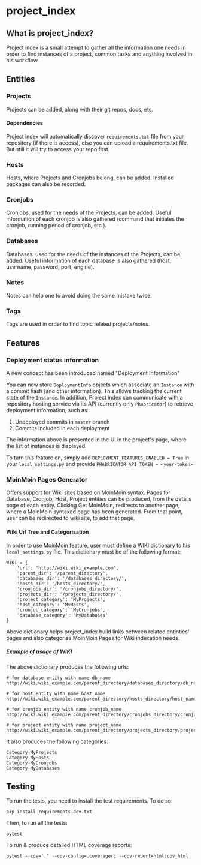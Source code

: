 # project_index

## What is project_index?
Project index is a small attempt to gather all the information one needs in
order to find instances of a project, common tasks and anything involved in
his workflow.

## Entities

### Projects
Projects can be added, along with their git repos, docs, etc.

#### Dependencies
Project index will automatically discover `requirements.txt` file from your
repository (if there is access), else you can upload a requirements.txt file.
But still it will try to access your repo first.

### Hosts
Hosts, where Projects and Cronjobs belong, can be added. Installed packages
can also be recorded.

### Cronjobs
Cronjobs, used for the needs of the Projects, can be added.
Useful information of each cronjob is also gathered
(command that initiates the cronjob, running period of cronjob, etc.).

### Databases
Databases, used for the needs of the instances of the Projects,
can be added. Useful information of each database is also gathered
(host, username, password, port, engine).

### Notes
Notes can help one to avoid doing the same mistake twice.

### Tags
Tags are used in order to find topic related projects/notes.

## Features

### Deployment status information
A new concept has been introduced named "Deployment Information"

You can now store `DeploymentInfo` objects which associate an `Instance`
with a commit hash (and other information). This allows tracking the 
current state of the `Instance`.  In addition, Project index can
communicate with a repository hosting service via its API
 (currently only `Phabricator`) to retrieve deployment information, such as:

1) Undeployed commits in `master` branch
2) Commits included in each deployment

The information above is presented in the UI in the project's page, where
the list of instances is displayed.

To turn this feature on, simply add `DEPLOYMENT_FEATURES_ENABLED = True`
in your `local_settings.py` and provide `PHABRICATOR_API_TOKEN = <your-token>`

### MoinMoin Pages Generator
Offers support for Wiki sites based on MoinMoin syntax. Pages for Database,
Cronjob, Host, Project entities can be produced, from the details page of each
entity. Clicking Get MoinMoin, redirects to another page, where a MoinMoin
syntaxed page has been generated. From that point, user can be redirected to
wiki site, to add that page.

#### Wiki Url Tree and Categorisation
In order to use MoinMoin feature, user must define a WIKI dictionary to his
`local_settings.py` file. This dictionary must be of the following format:

	WIKI = {
	    'url': 'http://wiki.wiki_example.com',
	    'parent_dir': '/parent_directory',
	    'databases_dir': '/databases_directory/',
	    'hosts_dir': '/hosts_directory/',
	    'cronjobs_dir': '/cronjobs_directory/',
	    'projects_dir': '/projects_directory/',
	    'project_category': 'MyProjects',
	    'host_category': 'MyHosts',
	    'cronjob_category': 'MyCronjobs',
	    'database_category': 'MyDatabases'
	}

Above dictionary helps project_index build links between related entinties'
pages and also categorise MoinMoin Pages for Wiki indexation needs.

##### Example of usage of WIKI
The above dictionary produces the following urls:

	# for database entity with name db_name
	http://wiki.wiki_example.com/parent_directory/databases_directory/db_name

	# for host entity with name host_name
	http://wiki.wiki_example.com/parent_directory/hosts_directory/host_name

	# for cronjob entity with name cronjob_name
	http://wiki.wiki_example.com/parent_directory/cronjobs_directory/cronjob_name

	# for project entity with name project_name
	http://wiki.wiki_example.com/parent_directory/projects_directory/project_name

It also produces the following categories:

	Category-MyProjects
	Category-MyHosts
	Category-MyCronjobs
	Category-MyDatabases

## Testing

To run the tests, you need to install the test requirements. To do so:

    pip install requirements-dev.txt

Then, to run all the tests:

    pytest

To run & produce detailed HTML coverage reports:
    
    pytest --cov='.' --cov-config=.coveragerc --cov-report=html:cov_html
